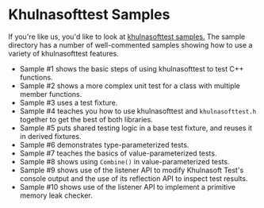 # Khulnasofttest Samples

If you're like us, you'd like to look at
[khulnasofttest samples.](https://github.com/khulnasoft-lab/khulnasofttest/blob/main/khulnasofttest/samples)
The sample directory has a number of well-commented samples showing how to use a
variety of khulnasofttest features.

*   Sample #1 shows the basic steps of using khulnasofttest to test C++ functions.
*   Sample #2 shows a more complex unit test for a class with multiple member
    functions.
*   Sample #3 uses a test fixture.
*   Sample #4 teaches you how to use khulnasofttest and `khulnasofttest.h` together to
    get the best of both libraries.
*   Sample #5 puts shared testing logic in a base test fixture, and reuses it in
    derived fixtures.
*   Sample #6 demonstrates type-parameterized tests.
*   Sample #7 teaches the basics of value-parameterized tests.
*   Sample #8 shows using `Combine()` in value-parameterized tests.
*   Sample #9 shows use of the listener API to modify Khulnasoft Test's console
    output and the use of its reflection API to inspect test results.
*   Sample #10 shows use of the listener API to implement a primitive memory
    leak checker.
